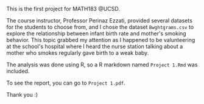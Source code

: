 This is the first project for MATH183 @UCSD.

The course instructor, Professor Perinaz Ezzati, provided several datasets for the students to choose from, and I chose the dataset `Bwghtgrams.csv` to explore the relationship between infant birth rate and mother's smoking behavior. This topic grabbed my attention as I happened to be valunteering at the school's hospital where I heard the nurse station talking about a mother who smokes regularly gave birth to a weak baby.

The analysis was done using R, so a R markdown named `Project 1.Rmd` was included.

To see the report, you can go to `Project 1.pdf`.

Thank you :)
